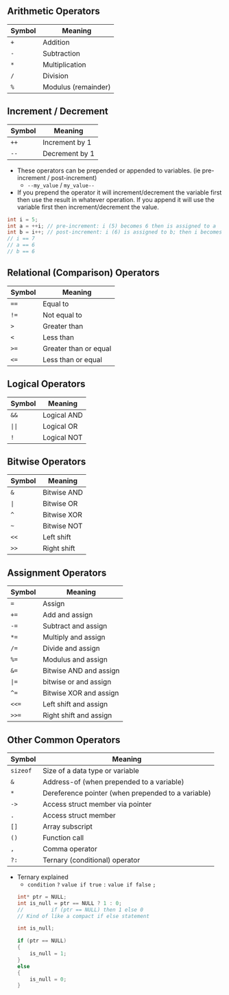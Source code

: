 ## Arithmetic Operators
|Symbol|Meaning|
|---|-|
|`+`| Addition |
|`-`| Subtraction |
|`*`| Multiplication |
|`/`| Division |
|`%`| Modulus (remainder) |

## Increment / Decrement
|Symbol|Meaning|
|---|-|
|`++`|	Increment by 1|
|`--`|	Decrement by 1|
- These operators can be prepended or appended to variables. (ie pre-increment / post-increment)
    - `--my_value` / `my_value--`
- If you prepend the operator it will increment/decrement the variable first then use the result in whatever operation. If you append it will use the variable first then increment/decrement the value.
```c
int i = 5;
int a = ++i; // pre-increment: i (5) becomes 6 then is assigned to a
int b = i++; // post-increment: i (6) is assigned to b; then i becomes 7
// i == 7
// a == 6
// b == 6
```

## Relational (Comparison) Operators
|Symbol|Meaning|
|---|-|
|`==`|    Equal to|
|`!=`|    Not equal to|
|`>`|	    Greater than|
|`<`|	    Less than|
|`>=`|    Greater than or equal|
|`<=`|    Less than or equal|

## Logical Operators
|Symbol|Meaning|
|---|-|
|`&&`| Logical AND|
|`\|\|`| Logical OR|
|`!`|  Logical NOT|

## Bitwise Operators
|Symbol|Meaning|
|---|-|
|`&`| Bitwise AND|
|`\|`| Bitwise OR|
|`^`| Bitwise XOR|
|`~`| Bitwise NOT|
|`<<`| Left shift|
|`>>`| Right shift|

## Assignment Operators
|Symbol|Meaning|
|---|-|
|`=`|	Assign|
|`+=`|	Add and assign|
|`-=`|	Subtract and assign|
|`*=`|	Multiply and assign|
|`/=`|	Divide and assign|
|`%=`|	Modulus and assign|
|`&=`|	Bitwise AND and assign|
|`\|=`| bitwise or and assign|
|`^=`|	Bitwise XOR and assign|
|`<<=`|	Left shift and assign|
|`>>=`|	Right shift and assign|

## Other Common Operators
|Symbol|Meaning|
|---|-|
|`sizeof`|	Size of a data type or variable|
|`&`|	Address-of (when prepended to a variable)|
|`*`|	Dereference pointer (when prepended to a variable)|
|`->`|	Access struct member via pointer|
|`.`|	Access struct member|
|`[]`|	Array subscript|
|`()`|	Function call|
|`,`|	Comma operator|
|`?:`|	Ternary (conditional) operator|
- Ternary explained
    - `condition` `?` `value if true` `:` `value if false` `;` 
    ```c
    int* ptr = NULL;
    int is_null = ptr == NULL ? 1 : 0;
    //         if (ptr == NULL) then 1 else 0
    // Kind of like a compact if else statement
    
    int is_null;
    
    if (ptr == NULL)
    {
        is_null = 1;
    }
    else
    {
        is_null = 0;
    }
    ```